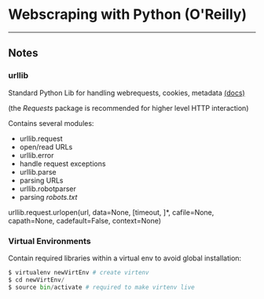 # Webscraping with Python (O'Reilly)
---
## Notes

### urllib

Standard Python Lib for handling webrequests, cookies, metadata [\(docs\)](https://docs.python.org/3/library/urllib.html)


(the *Requests* package is recommended for higher level HTTP interaction)

Contains several modules:
* urllib.request
 * open/read URLs
* urllib.error
 * handle request exceptions
* urllib.parse
 * parsing URLs
* urllib.robotparser
 * parsing *robots.txt*


urllib.request.urlopen(url, data=None, [timeout, ]*, cafile=None, capath=None, cadefault=False, context=None)


### Virtual Environments
Contain required libraries within a virtual env to avoid global installation:

```python
$ virtualenv newVirtEnv # create virtenv
$ cd newVirtEnv/
$ source bin/activate # required to make virtenv live
```
